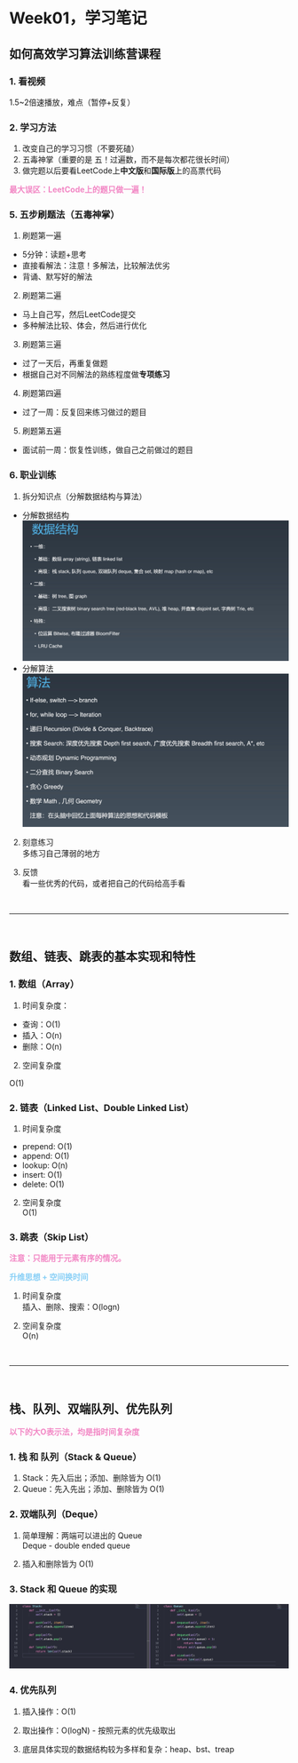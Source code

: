 # Week01，学习笔记

## 如何高效学习算法训练营课程

### 1. 看视频

1.5~2倍速播放，难点（暂停+反复）

### 2. 学习方法

1. 改变自己的学习习惯（不要死磕）
2. 五毒神掌（重要的是 五！过遍数，而不是每次都花很长时间）
3. 做完题以后要看LeetCode上**中文版**和**国际版**上的高票代码

<font color='F286C4' bord><strong>最大误区：LeetCode上的题只做一遍！</strong></font>

### 5. 五步刷题法（五毒神掌）

1. 刷题第一遍 <br>

- 5分钟：读题+思考
- 直接看解法：注意！多解法，比较解法优劣
- 背诵、默写好的解法

2. 刷题第二遍 <br>

- 马上自己写，然后LeetCode提交
- 多种解法比较、体会，然后进行优化

3. 刷题第三遍 <br>

- 过了一天后，再重复做题
- 根据自己对不同解法的熟练程度做**专项练习**

4. 刷题第四遍 <br>

- 过了一周：反复回来练习做过的题目

5. 刷题第五遍 <br>

- 面试前一周：恢复性训练，做自己之前做过的题目

### 6. 职业训练

1. 拆分知识点（分解数据结构与算法） <br>

- 分解数据结构 <br>
![01分解数据结构与算法-数据结构](./imgs/01分解数据结构与算法-数据结构.jpg)
- 分解算法 <br>
![02分解数据结构与算法-算法](./imgs/02分解数据结构与算法-算法.jpg)

2. 刻意练习 <br>
多练习自己薄弱的地方

3. 反馈 <br>
看一些优秀的代码，或者把自己的代码给高手看

<br>

-----------------------------------------

<br>

## 数组、链表、跳表的基本实现和特性

### 1. 数组（Array）

1. 时间复杂度：<br>

- 查询：O(1)
- 插入：O(n)
- 删除：O(n)

2. 空间复杂度 <br>

O(1)

### 2. 链表（Linked List、Double Linked List）

1. 时间复杂度

- prepend: O(1)
- append: O(1)
- lookup: O(n)
- insert: O(1)
- delete: O(1)

2. 空间复杂度 <br>
O(1)

### 3. 跳表（Skip List）
<font color='F286C4' bord><strong>注意：只能用于元素有序的情况。</strong></font>

<font color='#87CFF6' bord><strong>升维思想 + 空间换时间</strong></font>

1. 时间复杂度 <br>
插入、删除、搜索：O(logn)

2. 空间复杂度 <br>
O(n)

<br>

---------------------------------

<br>

## 栈、队列、双端队列、优先队列
<font color='F286C4' bord><strong>以下的大O表示法，均是指时间复杂度</strong></font>

### 1. 栈 和 队列（Stack & Queue）

1. Stack：先入后出；添加、删除皆为 O(1)
2. Queue：先入先出；添加、删除皆为 O(1)

### 2. 双端队列（Deque）

1. 简单理解：两端可以进出的 Queue <br>
Deque - double ended queue

2. 插入和删除皆为 O(1)

### 3. Stack 和 Queue 的实现
![0303Stack和Queue的实现](./imgs/03Stack和Queue的实现.jpg)

### 4. 优先队列

1. 插入操作：O(1)

2. 取出操作：O(logN) - 按照元素的优先级取出

3. 底层具体实现的数据结构较为多样和复杂：heap、bst、treap
